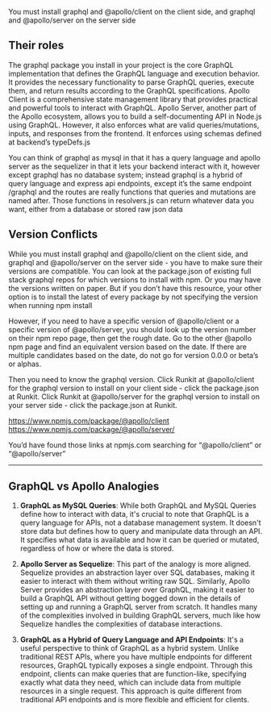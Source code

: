 You must install graphql and @apollo/client on the client side, and graphql and @apollo/server on the server side

## Their roles
The graphql package you install in your project is the core GraphQL implementation that defines the GraphQL language and execution behavior. It provides the necessary functionality to parse GraphQL queries, execute them, and return results according to the GraphQL specifications.
Apollo Client is a comprehensive state management library that provides practical and powerful tools to interact with GraphQL. 
Apollo Server, another part of the Apollo ecosystem, allows you to build a self-documenting API in Node.js using GraphQL. However, it also enforces what are valid queries/mutations, inputs, and responses from the frontend. It enforces using schemas defined at backend’s typeDefs.js

You can think of graphql as mysql in that it has a query language and apollo server as the sequelizer in that it lets your backend interact with it, however except graphql has no database system; instead graphql is a hybrid of query language and express api endpoints, except it’s the same endpoint /graphql and the routes are really functions that queries and mutations are named after. Those functions in resolvers.js can return whatever data you want, either from a database or stored raw json data

## Version Conflicts

While you must install graphql and @apollo/client on the client side, and graphql and @apollo/server on the server side - you have to make sure their versions are compatible. You can look at the package.json of existing full stack graphql repos for which versions to install with npm. Or you may have the versions written on paper. But if you don’t have this resource, your other option is to install the latest of every package by not specifying the version when running npm install

However, if you need to have a specific version of @apollo/client or a specific version of @apollo/server, you should look up the version number on their npm repo page, then get the rough date. Go to the other @apollo npm page and find an equivalent version based on the date. If there are multiple candidates based on the date, do not go for version 0.0.0 or beta’s or alphas.

Then you need to know the graphql version. Click Runkit at @apollo/client for the graphql version to install on your client side - click the package.json at Runkit.  Click Runkit at @apollo/server for the graphql version to install on your server side - click the package.json at Runkit. 

https://www.npmjs.com/package/@apollo/client
https://www.npmjs.com/package/@apollo/server/

You’d have found those links at npmjs.com searching for “@apollo/client” or “@apollo/server”

---

## GraphQL vs Apollo Analogies

1. **GraphQL as MySQL Queries**: While both GraphQL and MySQL Queries define how to interact with data, it's crucial to note that GraphQL is a query language for APIs, not a database management system. It doesn't store data but defines how to query and manipulate data through an API. It specifies what data is available and how it can be queried or mutated, regardless of how or where the data is stored.
    
2. **Apollo Server as Sequelize**: This part of the analogy is more aligned. Sequelize provides an abstraction layer over SQL databases, making it easier to interact with them without writing raw SQL. Similarly, Apollo Server provides an abstraction layer over GraphQL, making it easier to build a GraphQL API without getting bogged down in the details of setting up and running a GraphQL server from scratch. It handles many of the complexities involved in building GraphQL servers, much like how Sequelize handles the complexities of database interactions.
    
3. **GraphQL as a Hybrid of Query Language and API Endpoints**: It's a useful perspective to think of GraphQL as a hybrid system. Unlike traditional REST APIs, where you have multiple endpoints for different resources, GraphQL typically exposes a single endpoint. Through this endpoint, clients can make queries that are function-like, specifying exactly what data they need, which can include data from multiple resources in a single request. This approach is quite different from traditional API endpoints and is more flexible and efficient for clients.